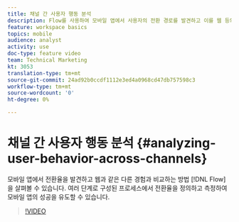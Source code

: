 ```yaml
---
title: 채널 간 사용자 행동 분석
description: Flow를 사용하여 모바일 앱에서 사용자의 전환 경로를 발견하고 이를 웹 등의 다른 경험과 비교하는 방법을 살펴볼 수 있습니다. 여러 단계로 구성된 프로세스에서 전환율을 정의하고 측정하여 모바일 앱의 성공을 유도할 수 있습니다.
feature: workspace basics
topics: mobile
audience: analyst
activity: use
doc-type: feature video
team: Technical Marketing
kt: 3053
translation-type: tm+mt
source-git-commit: 24ad92b0ccdf1112e3ed4a0968cd47db757598c3
workflow-type: tm+mt
source-wordcount: '0'
ht-degree: 0%

---
```



# 채널 간 사용자 행동 분석 {#analyzing-user-behavior-across-channels}

모바일 앱에서 전환율을 발견하고 웹과 같은 다른 경험과 비교하는 방법 [!DNL Flow] 을 살펴볼 수 있습니다. 여러 단계로 구성된 프로세스에서 전환율을 정의하고 측정하여 모바일 앱의 성공을 유도할 수 있습니다.

>[!VIDEO](https://video.tv.adobe.com/v/27824/?quality=12)
